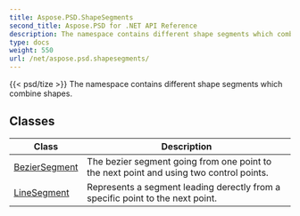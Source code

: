 ```yaml
---
title: Aspose.PSD.ShapeSegments
second_title: Aspose.PSD for .NET API Reference
description: The namespace contains different shape segments which combine shapes
type: docs
weight: 550
url: /net/aspose.psd.shapesegments/
---
```

{{< psd/tize >}}
The namespace contains different shape segments which combine shapes.

## Classes

| Class | Description |
| --- | --- |
| [BezierSegment](./beziersegment/) | The bezier segment going from one point to the next point and using two control points. |
| [LineSegment](./linesegment/) | Represents a segment leading derectly from a specific point to the next point. |


